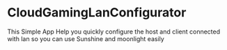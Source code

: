 # CloudGamingLanConfigurator
This Simple App Help you quickly configure the host and client connected with lan so you can use Sunshine and moonlight  easily 
